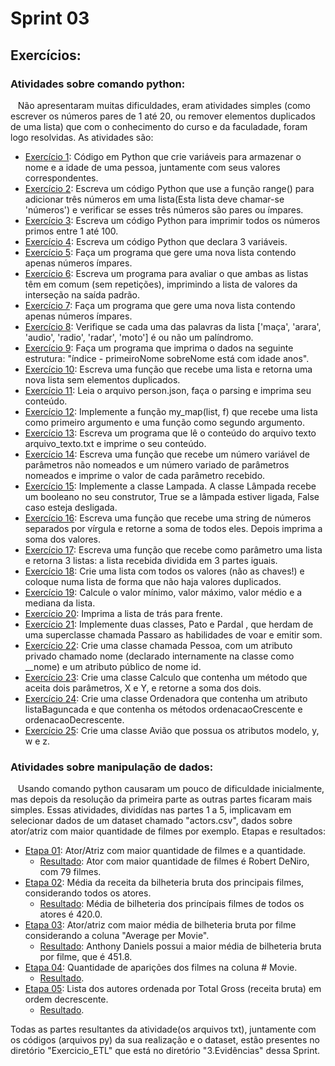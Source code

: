 # Sprint 03
## Exercícios:
### Atividades sobre comando python: 
&nbsp;&nbsp;&nbsp;Não apresentaram muitas dificuldades, eram atividades simples (como escrever os números pares de 1 até 20, ou remover elementos duplicados de uma lista) que com o conhecimento do curso e da faculadade, foram logo resolvidas. As atividades são:<p>
* [Exercício 1](https://github.com/rehbeinp/EstagioC_UOL/blob/main/Sprint03/3.Evid%C3%AAncias/Atividades/ex1.py): Código em Python que crie variáveis para armazenar o nome e a idade de uma pessoa, juntamente com 
seus valores correspondentes.
* [Exercício 2](https://github.com/rehbeinp/EstagioC_UOL/blob/main/Sprint03/3.Evid%C3%AAncias/Atividades/ex2.py): Escreva um código Python que use a função range() para adicionar três números em uma lista(Esta lista deve chamar-se 'números')  e verificar se esses três números são pares ou ímpares.
* [Exercício 3](https://github.com/rehbeinp/EstagioC_UOL/blob/main/Sprint03/3.Evid%C3%AAncias/Atividades/ex3.py): Escreva um código Python para imprimir todos os números primos entre 1 até 100.
* [Exercício 4](https://github.com/rehbeinp/EstagioC_UOL/blob/main/Sprint03/3.Evid%C3%AAncias/Atividades/ex4.py): Escreva um código Python que declara 3 variáveis.
* [Exercício 5](https://github.com/rehbeinp/EstagioC_UOL/blob/main/Sprint03/3.Evid%C3%AAncias/Atividades/ex5.py): Faça um programa que gere uma nova lista contendo apenas números ímpares.
* [Exercício 6](https://github.com/rehbeinp/EstagioC_UOL/blob/main/Sprint03/3.Evid%C3%AAncias/Atividades/ex6.py): Escreva um programa para avaliar o que ambas as listas têm em comum (sem repetições), imprimindo a lista de valores da interseção na saída padrão.
* [Exercício 7](https://github.com/rehbeinp/EstagioC_UOL/blob/main/Sprint03/3.Evid%C3%AAncias/Atividades/ex7.py): Faça um programa que gere uma nova lista contendo apenas números ímpares.
* [Exercício 8](https://github.com/rehbeinp/EstagioC_UOL/blob/main/Sprint03/3.Evid%C3%AAncias/Atividades/ex8.py): Verifique se cada uma das palavras da lista ['maça', 'arara', 'audio', 'radio', 'radar', 'moto'] é ou não um 
palíndromo.
* [Exercício 9](https://github.com/rehbeinp/EstagioC_UOL/blob/main/Sprint03/3.Evid%C3%AAncias/Atividades/ex9.py): Faça um programa que imprima o dados na seguinte estrutura: "índice - primeiroNome sobreNome está com idade anos".
* [Exercício 10](https://github.com/rehbeinp/EstagioC_UOL/blob/main/Sprint03/3.Evid%C3%AAncias/Atividades/ex10.py): Escreva uma função que recebe uma lista e retorna uma nova lista sem elementos duplicados. 
* [Exercício 11](https://github.com/rehbeinp/EstagioC_UOL/blob/main/Sprint03/3.Evid%C3%AAncias/Atividades/ex11.py): Leia o arquivo person.json, faça o parsing e imprima seu conteúdo.
* [Exercício 12](https://github.com/rehbeinp/EstagioC_UOL/blob/main/Sprint03/3.Evid%C3%AAncias/Atividades/ex12.py): Implemente a função my_map(list, f) que recebe uma lista como primeiro argumento e uma função como 
segundo argumento.
* [Exercício 13](https://github.com/rehbeinp/EstagioC_UOL/blob/main/Sprint03/3.Evid%C3%AAncias/Atividades/ex13.py): Escreva um programa que lê o conteúdo do arquivo texto arquivo_texto.txt e imprime o seu conteúdo.
* [Exercício 14](https://github.com/rehbeinp/EstagioC_UOL/blob/main/Sprint03/3.Evid%C3%AAncias/Atividades/ex14.py): Escreva uma função que recebe um número variável de parâmetros não nomeados e um número variado de parâmetros 
nomeados e imprime o valor de cada parâmetro recebido.
* [Exercício 15](https://github.com/rehbeinp/EstagioC_UOL/blob/main/Sprint03/3.Evid%C3%AAncias/Atividades/ex15.py): Implemente a classe Lampada. A classe Lâmpada recebe um booleano no seu construtor, True se a 
lâmpada estiver ligada, False caso esteja desligada.
* [Exercício 16](https://github.com/rehbeinp/EstagioC_UOL/blob/main/Sprint03/3.Evid%C3%AAncias/Atividades/ex16.py): Escreva uma função que recebe uma string de números separados por vírgula e retorne a soma de todos eles. Depois imprima a soma dos valores.
* [Exercício 17](https://github.com/rehbeinp/EstagioC_UOL/blob/main/Sprint03/3.Evid%C3%AAncias/Atividades/ex17.py): Escreva uma função que recebe como parâmetro uma lista e retorna 3 listas: a lista recebida 
dividida em 3 partes iguais.
* [Exercício 18](https://github.com/rehbeinp/EstagioC_UOL/blob/main/Sprint03/3.Evid%C3%AAncias/Atividades/ex18.py): Crie uma lista com todos os valores (não as chaves!) e coloque numa lista de forma que não haja valores duplicados.
* [Exercício 19](https://github.com/rehbeinp/EstagioC_UOL/blob/main/Sprint03/3.Evid%C3%AAncias/Atividades/ex19.py): Calcule o valor mínimo, valor máximo, valor médio e a mediana da lista.
* [Exercício 20](https://github.com/rehbeinp/EstagioC_UOL/blob/main/Sprint03/3.Evid%C3%AAncias/Atividades/ex20.py): Imprima a lista de trás para frente.
* [Exercício 21](https://github.com/rehbeinp/EstagioC_UOL/blob/main/Sprint03/3.Evid%C3%AAncias/Atividades/ex21.py): Implemente duas classes, Pato e Pardal , que herdam de uma superclasse chamada Passaro as 
habilidades de voar e emitir som.
* [Exercício 22](https://github.com/rehbeinp/EstagioC_UOL/blob/main/Sprint03/3.Evid%C3%AAncias/Atividades/ex22.py): Crie uma classe chamada Pessoa, com um atributo privado chamado nome 
(declarado internamente na classe como __nome) e um atributo público de nome id.
* [Exercício 23](https://github.com/rehbeinp/EstagioC_UOL/blob/main/Sprint03/3.Evid%C3%AAncias/Atividades/ex23.py): Crie uma classe  Calculo  que contenha um método que aceita dois parâmetros, X e Y, e retorne a soma dos dois. 
* [Exercício 24](https://github.com/rehbeinp/EstagioC_UOL/blob/main/Sprint03/3.Evid%C3%AAncias/Atividades/ex24.py): Crie uma classe Ordenadora que contenha um atributo listaBaguncada e que contenha os métodos 
ordenacaoCrescente e ordenacaoDecrescente.
* [Exercício 25](https://github.com/rehbeinp/EstagioC_UOL/blob/main/Sprint03/3.Evid%C3%AAncias/Atividades/ex25.py): Crie uma classe Avião que possua os atributos modelo, y, w e z. <p>

### Atividades sobre manipulação de dados: 
&nbsp;&nbsp;&nbsp;Usando comando python causaram um pouco de dificuldade inicialmente, mas depois da resolução da primeira parte as outras partes ficaram mais simples. Essas atividades, dividídas nas partes 1 a 5, implicavam em selecionar dados de um dataset chamado "actors.csv", dados sobre ator/atriz com maior quantidade de filmes por exemplo. Etapas e resultados: 
* [Etapa 01](https://github.com/rehbeinp/EstagioC_UOL/blob/main/Sprint03/3.Evid%C3%AAncias/Exercicio_ETL/etapa01.py): Ator/Atriz com maior quantidade de filmes e a quantidade. 
    * [Resultado](https://github.com/rehbeinp/EstagioC_UOL/blob/main/Sprint03/3.Evid%C3%AAncias/Exercicio_ETL/etapa01.txt): Ator com maior quantidade de filmes é Robert DeNiro, com 79 filmes.
* [Etapa 02](https://github.com/rehbeinp/EstagioC_UOL/blob/main/Sprint03/3.Evid%C3%AAncias/Exercicio_ETL/etapa02.py): Média da receita da bilheteria bruta dos principais filmes, considerando todos os atores.
    * [Resultado](https://github.com/rehbeinp/EstagioC_UOL/blob/main/Sprint03/3.Evid%C3%AAncias/Exercicio_ETL/etapa02.txt): Média de bilheteria dos princípais filmes de todos os atores é 420.0.
* [Etapa 03](https://github.com/rehbeinp/EstagioC_UOL/blob/main/Sprint03/3.Evid%C3%AAncias/Exercicio_ETL/etapa03.py): Ator/atriz com maior média de bilheteria bruta por filme considerando a coluna "Average per Movie".
    * [Resultado](https://github.com/rehbeinp/EstagioC_UOL/blob/main/Sprint03/3.Evid%C3%AAncias/Exercicio_ETL/etapa03.txt): Anthony Daniels possui a maior média de bilheteria bruta por filme, que é 451.8.
* [Etapa 04](https://github.com/rehbeinp/EstagioC_UOL/blob/main/Sprint03/3.Evid%C3%AAncias/Exercicio_ETL/etapa04.py): Quantidade de aparições dos filmes na coluna # Movie.
    * [Resultado](https://github.com/rehbeinp/EstagioC_UOL/blob/main/Sprint03/3.Evid%C3%AAncias/Exercicio_ETL/etapa04.txt).
* [Etapa 05](https://github.com/rehbeinp/EstagioC_UOL/blob/main/Sprint03/3.Evid%C3%AAncias/Exercicio_ETL/etapa05.py): Lista dos autores ordenada por Total Gross (receita bruta) em ordem decrescente.
    * [Resultado](https://github.com/rehbeinp/EstagioC_UOL/blob/main/Sprint03/3.Evid%C3%AAncias/Exercicio_ETL/etapa05.txt). 

Todas as partes resultantes da atividade(os arquivos txt), juntamente com os códigos (arquivos py) da sua realização e o dataset, estão presentes no diretório "Exercicio_ETL" que está no diretório "3.Evidências" dessa Sprint.
<p>